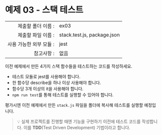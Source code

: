 # 예제 03 - 스택 테스트

|                      |                    |
| --------------------:| ------------------ |
|   제출할 폴더 이름 :     |  ex03              |
|   제출할 파일 이름 :     |  stack.test.js, package.json  |
|   사용 가능한 외부 모듈 : |  jest              |
|   참고사항 :           |  없음               |

이전 예제에서 만든 4가지 스택 함수들을 테스트하는 코드를 작성하세요.

- 테스트 모듈로 jest를 사용해야 합니다.
- 한 함수당 describe을 하나 이상 사용해야 합니다.
- 함수당 3개 이상의 it을 사용해야 합니다.
- `npm run test`를 통해 테스트를 실행할 수 있어야 합니다.

평가시엔 이전 예제에서 만든 `stack.js` 파일을 폴더에 복사해 테스트를 실행할 예정입니다.

> 💡 실제 프로젝트를 진행할 때엔 기능을 구현하기 이전에 테스트 코드를 작성합니다. 이를 **TDD**(Test Driven Development) 기법이라고 합니다.
